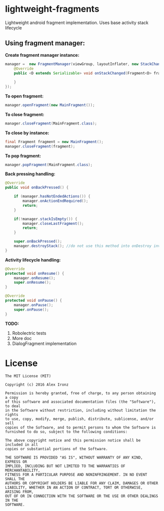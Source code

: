# lightweight-fragments
Lightweight android fragment implementation. Uses base activity stack lifecycle

Using fragment manager:
-----------------------

**Create fragment manager instance:**

```java
manager =  new FragmentManager(viewGroup, layoutInflater, new StackChangeListener() {
    @Override
    public <D extends Serializable> void onStackChanged(Fragment<D> fragment, FragmentMeta fragmentMeta) {
    
    }
});
```
        
**To open fragment:**

```java
manager.openFragment(new MainFragment());
```

**To close fragment:**

```java
manager.closeFragment(MainFragment.class);    
```

**To close by instance:**

```java
final Fragment fragment = new MainFragment();
manager.closeFragment(fragment);
```
    
**To pop fragment:**

```java
manager.popFragment(MainFragment.class);
```

**Back pressing handling:**

```java
@Override
public void onBackPressed() {

    if (manager.hasNotEndedActions()) {
        manager.onActionEndRequired();
        return;
    }

    if(!manager.stackIsEmpty()) {
        manager.closeLastFragment();
        return;
    }

    super.onBackPressed();
    manager.destroyStack(); //do not use this method into onDestroy invocation for two-way orientation!!!
}
```

**Activity lifecycle handling:**

```java
@Override
protected void onResume() {
    manager.onResume();
    super.onResume();
}

@Override
protected void onPause() {
    manager.onPause();
    super.onPause();
}
```

**TODO:**

1. Robolectric tests
2. More doc
3. DialogFragment implementation

# License

    The MIT License (MIT)

    Copyright (c) 2016 Alex Ironz
    
    Permission is hereby granted, free of charge, to any person obtaining a copy
    of this software and associated documentation files (the "Software"), to deal
    in the Software without restriction, including without limitation the rights
    to use, copy, modify, merge, publish, distribute, sublicense, and/or sell
    copies of the Software, and to permit persons to whom the Software is
    furnished to do so, subject to the following conditions:
    
    The above copyright notice and this permission notice shall be included in all
    copies or substantial portions of the Software.
    
    THE SOFTWARE IS PROVIDED "AS IS", WITHOUT WARRANTY OF ANY KIND, EXPRESS OR
    IMPLIED, INCLUDING BUT NOT LIMITED TO THE WARRANTIES OF MERCHANTABILITY,
    FITNESS FOR A PARTICULAR PURPOSE AND NONINFRINGEMENT. IN NO EVENT SHALL THE
    AUTHORS OR COPYRIGHT HOLDERS BE LIABLE FOR ANY CLAIM, DAMAGES OR OTHER
    LIABILITY, WHETHER IN AN ACTION OF CONTRACT, TORT OR OTHERWISE, ARISING FROM,
    OUT OF OR IN CONNECTION WITH THE SOFTWARE OR THE USE OR OTHER DEALINGS IN THE
    SOFTWARE.
